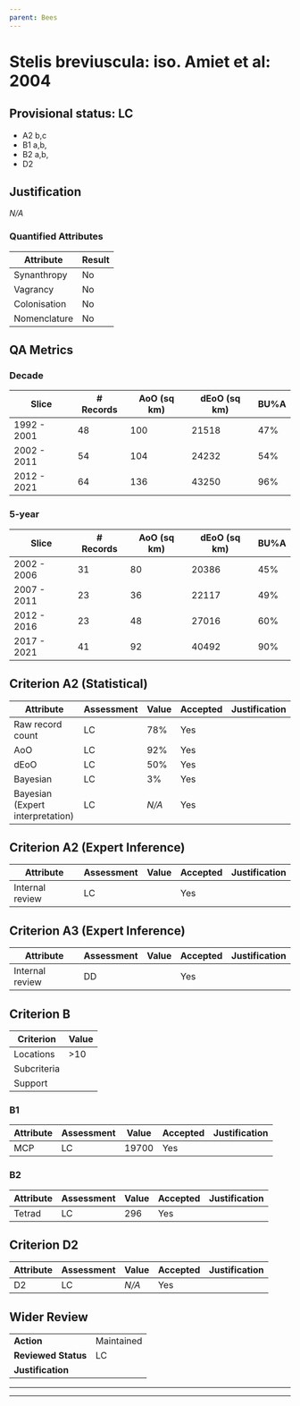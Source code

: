 ```yaml
---
parent: Bees
---
```

# Stelis breviuscula: iso. Amiet et al: 2004
## Provisional status: LC
- A2 b,c
- B1 a,b, 
- B2 a,b, 
- D2

## Justification
*N/A*
### Quantified Attributes
|Attribute|Result|
|---|---|
|Synanthropy|No|
|Vagrancy|No|
|Colonisation|No|
|Nomenclature|No|
## QA Metrics
### Decade
| Slice | # Records | AoO (sq km) | dEoO (sq km) |BU%A |
|---|---|---|---|---|
|1992 - 2001|48|100|21518|47%|
|2002 - 2011|54|104|24232|54%|
|2012 - 2021|64|136|43250|96%|
### 5-year
| Slice | # Records | AoO (sq km) | dEoO (sq km) |BU%A |
|---|---|---|---|---|
|2002 - 2006|31|80|20386|45%|
|2007 - 2011|23|36|22117|49%|
|2012 - 2016|23|48|27016|60%|
|2017 - 2021|41|92|40492|90%|
## Criterion A2 (Statistical)
|Attribute|Assessment|Value|Accepted|Justification
|---|---|---|---|---|
|Raw record count|LC|78%|Yes||
|AoO|LC|92%|Yes||
|dEoO|LC|50%|Yes||
|Bayesian|LC|3%|Yes||
|Bayesian (Expert interpretation)|LC|*N/A*|Yes||
## Criterion A2 (Expert Inference)
|Attribute|Assessment|Value|Accepted|Justification
|---|---|---|---|---|
|Internal review|LC||Yes||
## Criterion A3 (Expert Inference)
|Attribute|Assessment|Value|Accepted|Justification
|---|---|---|---|---|
|Internal review|DD||Yes||
## Criterion B
|Criterion| Value|
|---|---|
|Locations|>10|
|Subcriteria||
|Support||
### B1
|Attribute|Assessment|Value|Accepted|Justification
|---|---|---|---|---|
|MCP|LC|19700|Yes||
### B2
|Attribute|Assessment|Value|Accepted|Justification
|---|---|---|---|---|
|Tetrad|LC|296|Yes||
## Criterion D2
|Attribute|Assessment|Value|Accepted|Justification
|---|---|---|---|---|
|D2|LC|*N/A*|Yes||
## Wider Review
|  |  |
|---|---|
|**Action**|Maintained|
|**Reviewed Status**|LC|
|**Justification**||
---
 ---
 <br><br>
 
